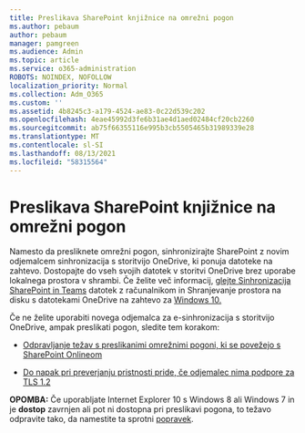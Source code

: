 ```yaml
---
title: Preslikava SharePoint knjižnice na omrežni pogon
ms.author: pebaum
author: pebaum
manager: pamgreen
ms.audience: Admin
ms.topic: article
ms.service: o365-administration
ROBOTS: NOINDEX, NOFOLLOW
localization_priority: Normal
ms.collection: Adm_O365
ms.custom: ''
ms.assetid: 4b8245c3-a179-4524-ae83-0c22d539c202
ms.openlocfilehash: 4eae45992d3fe6b31ae4d1aed02484cf20cb2260
ms.sourcegitcommit: ab75f66355116e995b3cb5505465b31989339e28
ms.translationtype: MT
ms.contentlocale: sl-SI
ms.lasthandoff: 08/13/2021
ms.locfileid: "58315564"
---
```

# <a name="map-a-sharepoint-library-to-a-network-drive"></a>Preslikava SharePoint knjižnice na omrežni pogon

Namesto da presliknete omrežni pogon, sinhronizirajte SharePoint z novim odjemalcem sinhronizacija s storitvijo OneDrive, ki ponuja datoteke na zahtevo. Dostopajte do vseh svojih datotek v storitvi OneDrive brez uporabe lokalnega prostora v shrambi. Če želite več informacij, [glejte Sinhronizacija SharePoint in Teams](https://support.microsoft.com/office/sync-sharepoint-and-teams-files-with-your-computer-6de9ede8-5b6e-4503-80b2-6190f3354a88) datotek z računalnikom in Shranjevanje prostora na disku s datotekami OneDrive na zahtevo za [Windows 10.](https://support.microsoft.com/office/save-disk-space-with-onedrive-files-on-demand-for-windows-10-0e6860d3-d9f3-4971-b321-7092438fb38e)

Če ne želite uporabiti novega [](https://support.microsoft.com/office/sync-sharepoint-and-teams-files-with-your-computer-6de9ede8-5b6e-4503-80b2-6190f3354a88)odjemalca za e-sinhronizacija s storitvijo OneDrive, ampak preslikati pogon, sledite tem korakom:

- [Odpravljanje težav s preslikanimi omrežnimi pogoni, ki se povežejo s SharePoint Onlineom](https://docs.microsoft.com/sharepoint/support/administration/troubleshoot-mapped-network-drives)

- [Do napak pri preverjanju pristnosti pride, če odjemalec nima podpore za TLS 1.2](https://docs.microsoft.com/sharepoint/troubleshoot/administration/authentication-errors-tls12-support#network-drive-mapped-to-a-sharepoint-library)  

**OPOMBA:** Če uporabljate Internet Explorer 10 s Windows 8 ali Windows 7 in je **dostop** zavrnjen  ali pot ni dostopna pri preslikavi pogona, to težavo odpravite tako, da namestite ta sprotni [popravek](https://support.microsoft.com/topic/error-when-you-open-a-sharepoint-document-library-in-windows-explorer-or-map-a-network-drive-to-the-library-after-you-install-internet-explorer-10-96e640ba-059f-9b09-bb91-2a0319ee8b1d).